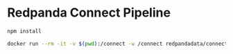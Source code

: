 # Redpanda Connect Pipeline

```bash
npm install
```

```bash
docker run --rm -it -v $(pwd):/connect -w /connect redpandadata/connect:4.55 run
```
